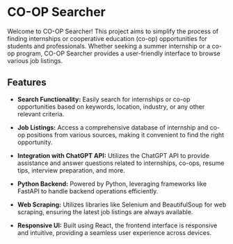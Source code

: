 # CO-OP Searcher

Welcome to CO-OP Searcher! This project aims to simplify the process of finding internships or cooperative education (co-op) opportunities for students and professionals. Whether seeking a summer internship or a co-op program, CO-OP Searcher provides a user-friendly interface to browse various job listings.

## Features

- **Search Functionality:** Easily search for internships or co-op opportunities based on keywords, location, industry, or any other relevant criteria.
  
- **Job Listings:** Access a comprehensive database of internship and co-op positions from various sources, making it convenient to find the right opportunity.

- **Integration with ChatGPT API:** Utilizes the ChatGPT API to provide assistance and answer questions related to internships, co-ops, resume tips, interview preparation, and more.

- **Python Backend:** Powered by Python, leveraging frameworks like FastAPI to handle backend operations efficiently.

- **Web Scraping:** Utilizes libraries like Selenium and BeautifulSoup for web scraping, ensuring the latest job listings are always available.

- **Responsive UI:** Built using React, the frontend interface is responsive and intuitive, providing a seamless user experience across devices.
